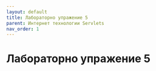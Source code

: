 ```yaml
---
layout: default
title: Лабораторно упражение 5
parent: Интернет технологии Servlets
nav_order: 1
---
```


# Лабораторно упражение 5

